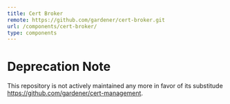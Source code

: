 ```yaml
---
title: Cert Broker
remote: https://github.com/gardener/cert-broker.git
url: /components/cert-broker/
type: components
---
```

# Deprecation Note
This repository is not actively maintained any more in favor of its substitude https://github.com/gardener/cert-management.
